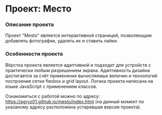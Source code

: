 # Проект: Место

### Описание проекта
Проект "Mesto" является интерактивной страницей, позволяющим добавлять фотографии, удалять их и ставить лайки.

### Особенности проекта
Вёрстка проекта является адаптивной и подходит для устройств с практически любым разрешением экрана. Адаптивность дизайна достигается за счёт применения вычисляемых величин и технологий построения сетки flexbox и grid layout. Логика проекта написана на языке JavaScript с применением классов.

Ознакомиться с работой можно по адресу: https://agryz01.github.io/mesto/index.html (на данный момент по указаному адресу расположена устаревшая версия проекта).
